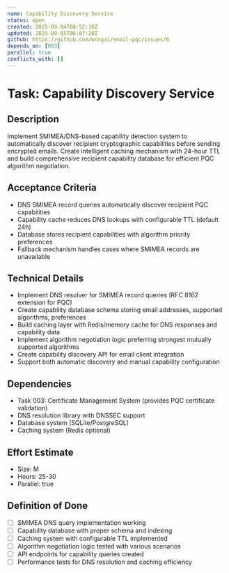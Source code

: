 ```yaml
---
name: Capability Discovery Service
status: open
created: 2025-09-04T08:52:16Z
updated: 2025-09-05T06:07:28Z
github: https://github.com/wcngai/email-pqc/issues/6
depends_on: [003]
parallel: true
conflicts_with: []
---
```


# Task: Capability Discovery Service

## Description
Implement SMIMEA/DNS-based capability detection system to automatically discover recipient cryptographic capabilities before sending encrypted emails. Create intelligent caching mechanism with 24-hour TTL and build comprehensive recipient capability database for efficient PQC algorithm negotiation.

## Acceptance Criteria
- DNS SMIMEA record queries automatically discover recipient PQC capabilities
- Capability cache reduces DNS lookups with configurable TTL (default 24h)
- Database stores recipient capabilities with algorithm priority preferences
- Fallback mechanism handles cases where SMIMEA records are unavailable

## Technical Details
- Implement DNS resolver for SMIMEA record queries (RFC 8162 extension for PQC)
- Create capability database schema storing email addresses, supported algorithms, preferences
- Build caching layer with Redis/memory cache for DNS responses and capability data
- Implement algorithm negotiation logic preferring strongest mutually supported algorithms
- Create capability discovery API for email client integration
- Support both automatic discovery and manual capability configuration

## Dependencies
- Task 003: Certificate Management System (provides PQC certificate validation)
- DNS resolution library with DNSSEC support
- Database system (SQLite/PostgreSQL)
- Caching system (Redis optional)

## Effort Estimate
- Size: M
- Hours: 25-30
- Parallel: true

## Definition of Done
- [ ] SMIMEA DNS query implementation working
- [ ] Capability database with proper schema and indexing
- [ ] Caching system with configurable TTL implemented
- [ ] Algorithm negotiation logic tested with various scenarios
- [ ] API endpoints for capability queries created
- [ ] Performance tests for DNS resolution and caching efficiency
